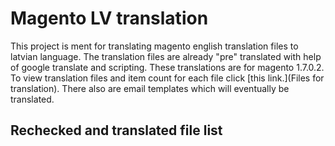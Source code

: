<h1>Magento LV translation</h1>

<p>This project is ment for translating magento english translation files to latvian language. The translation files are already "pre" translated with help of google translate and scripting. These translations are for magento 1.7.0.2. To view translation files and item count for each file click [this link.](Files for translation). There also are email templates which will eventually be translated.</p>

<h2>Rechecked and translated file list</h2>

<ul>
</ul>
